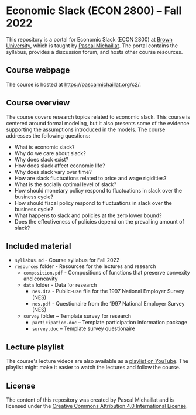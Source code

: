 # Economic Slack (ECON 2800) – Fall 2022

This repository is a portal for Economic Slack (ECON 2800) at [Brown University](https://www.brown.edu), which is taught by [Pascal Michaillat](https://pascalmichaillat.org/). The portal contains the syllabus, provides a discussion forum, and hosts other course resources.

## Course webpage

The course is hosted at https://pascalmichaillat.org/c2/.

## Course overview

The course covers research topics related to economic slack. This course is centered around formal modeling, but it also presents some of the evidence supporting the assumptions introduced in the models. The course addresses the following questions:

+ What is economic slack?
+ Why do we care about slack?
+ Why does slack exist?
+ How does slack affect economic life?
+ Why does slack vary over time? 
+ How are slack fluctuations related to price and wage rigidities?
+ What is the socially optimal level of slack?
+ How should monetary policy respond to fluctuations in slack over the business cycle?
+ How should fiscal policy respond to fluctuations in slack over the business cycle?
+ What happens to slack and policies at the zero lower bound?
+ Does the effectiveness of policies depend on the prevailing amount of slack?

## Included material

+ `syllabus.md` - Course syllabus for Fall 2022
+ `resources` folder - Resources for the lectures and research
	* `composition.pdf` - Compositions of functions that preserve convexity and concavity
	* `data` folder - Data for research
		- `nes.dta` - Public-use file for the 1997 National Employer Survey (NES)
		- `nes.pdf` - Questionaire from the 1997 National Employer Survey (NES)
	* `survey` folder – Template survey for research
		- `participation.doc` – Template participation information package
		- `survey.doc` – Template survey questionaire

## Lecture playlist

The course's lecture videos are also available as a [playlist on YouTube](https://youtube.com/playlist?list=PL5zEkRHvv2GxHa26QiEdeEybMy0UbdjmW). The playlist might make it easier to watch the lectures and follow the course.

## License

The content of this repository was created by Pascal Michaillat and is licensed under the [Creative Commons Attribution 4.0 International License](http://creativecommons.org/licenses/by/4.0/).
